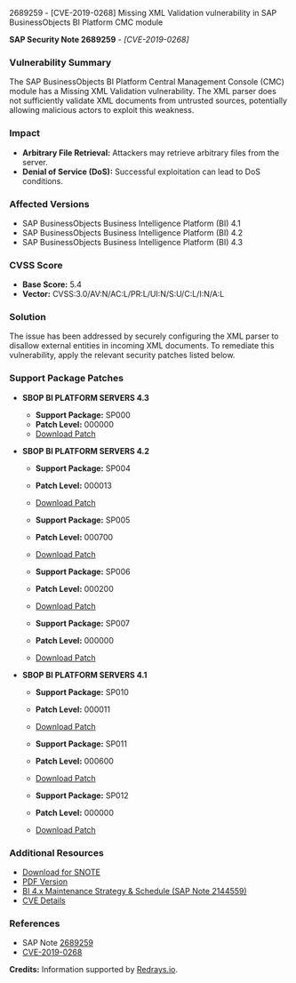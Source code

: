 2689259 - [CVE-2019-0268] Missing XML Validation vulnerability in SAP BusinessObjects BI Platform CMC module

**SAP Security Note 2689259** - *[CVE-2019-0268]*

### Vulnerability Summary
The SAP BusinessObjects BI Platform Central Management Console (CMC) module has a Missing XML Validation vulnerability. The XML parser does not sufficiently validate XML documents from untrusted sources, potentially allowing malicious actors to exploit this weakness.

### Impact
- **Arbitrary File Retrieval:** Attackers may retrieve arbitrary files from the server.
- **Denial of Service (DoS):** Successful exploitation can lead to DoS conditions.

### Affected Versions
- SAP BusinessObjects Business Intelligence Platform (BI) 4.1
- SAP BusinessObjects Business Intelligence Platform (BI) 4.2
- SAP BusinessObjects Business Intelligence Platform (BI) 4.3

### CVSS Score
- **Base Score:** 5.4
- **Vector:** CVSS:3.0/AV:N/AC:L/PR:L/UI:N/S:U/C:L/I:N/A:L

### Solution
The issue has been addressed by securely configuring the XML parser to disallow external entities in incoming XML documents. To remediate this vulnerability, apply the relevant security patches listed below.

### Support Package Patches
- **SBOP BI PLATFORM SERVERS 4.3**
  - **Support Package:** SP000
  - **Patch Level:** 000000
  - [Download Patch](https://me.sap.com/softwarecenter/template/products/_APP=00200682500000001943&_EVENT=DISPHIER&HEADER=Y&FUNCTIONBAR=N&EVENT=TREE&NE=NAVIGATE&ENR=73555000100200006622&V=MAINT)
  
- **SBOP BI PLATFORM SERVERS 4.2**
  - **Support Package:** SP004
  - **Patch Level:** 000013
  - [Download Patch](https://me.sap.com/softwarecenter/template/products/_APP=00200682500000001943&_EVENT=DISPHIER&HEADER=Y&FUNCTIONBAR=N&EVENT=TREE&NE=NAVIGATE&ENR=73555000100200001041&V=MAINT)
  
  - **Support Package:** SP005
  - **Patch Level:** 000700
  - [Download Patch](https://me.sap.com/softwarecenter/template/products/_APP=00200682500000001943&_EVENT=DISPHIER&HEADER=Y&FUNCTIONBAR=N&EVENT=TREE&NE=NAVIGATE&ENR=73555000100200001041&V=MAINT)
  
  - **Support Package:** SP006
  - **Patch Level:** 000200
  - [Download Patch](https://me.sap.com/softwarecenter/template/products/_APP=00200682500000001943&_EVENT=DISPHIER&HEADER=Y&FUNCTIONBAR=N&EVENT=TREE&NE=NAVIGATE&ENR=73555000100200001041&V=MAINT)
  
  - **Support Package:** SP007
  - **Patch Level:** 000000
  - [Download Patch](https://me.sap.com/softwarecenter/template/products/_APP=00200682500000001943&_EVENT=DISPHIER&HEADER=Y&FUNCTIONBAR=N&EVENT=TREE&NE=NAVIGATE&ENR=73555000100200001041&V=MAINT)

- **SBOP BI PLATFORM SERVERS 4.1**
  - **Support Package:** SP010
  - **Patch Level:** 000011
  - [Download Patch](https://me.sap.com/softwarecenter/template/products/_APP=00200682500000001943&_EVENT=DISPHIER&HEADER=Y&FUNCTIONBAR=N&EVENT=TREE&NE=NAVIGATE&ENR=67838200100200019009&V=MAINT)
  
  - **Support Package:** SP011
  - **Patch Level:** 000600
  - [Download Patch](https://me.sap.com/softwarecenter/template/products/_APP=00200682500000001943&_EVENT=DISPHIER&HEADER=Y&FUNCTIONBAR=N&EVENT=TREE&NE=NAVIGATE&ENR=67838200100200019009&V=MAINT)
  
  - **Support Package:** SP012
  - **Patch Level:** 000000
  - [Download Patch](https://me.sap.com/softwarecenter/template/products/_APP=00200682500000001943&_EVENT=DISPHIER&HEADER=Y&FUNCTIONBAR=N&EVENT=TREE&NE=NAVIGATE&ENR=67838200100200019009&V=MAINT)

### Additional Resources
- [Download for SNOTE](https://notesdownloads.sap.com/note/0040000000443632019)
- [PDF Version](https://userapps.support.sap.com/sap/support/sfm/notes/print/0002689259?language=en-US&token=E77D7B9939E351B18A2B6D203B65A83F)
- [BI 4.x Maintenance Strategy & Schedule (SAP Note 2144559)](https://me.sap.com/notes/2144559)
- [CVE Details](http://cve.mitre.org/cgi-bin/cvename.cgi?name=2019-0268)

### References
- SAP Note [2689259](https://me.sap.com/notes/2689259)
- [CVE-2019-0268](http://cve.mitre.org/cgi-bin/cvename.cgi?name=2019-0268)

**Credits:** Information supported by [Redrays.io](https://redrays.io).